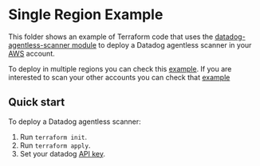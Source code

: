 # Single Region Example

This folder shows an example of Terraform code that uses the [datadog-agentless-scanner module](https://github.com/Datadog/terraform-module-datadog-agentless-scanner) to deploy a Datadog agentless scanner in your [AWS](https://aws.amazon.com/) account.

To deploy in multiple regions you can check this [example](../multi_region/README.md).
If you are interested to scan your other accounts you can check that [example](../cross_account/README.md)

## Quick start

To deploy a Datadog agentless scanner:

1. Run `terraform init`.
1. Run `terraform apply`.
1. Set your datadog [API key](https://docs.datadoghq.com/account_management/api-app-keys/).
